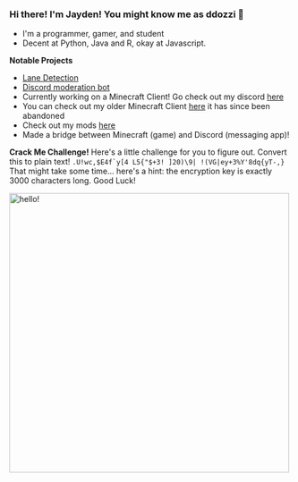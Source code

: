 ### Hi there! I'm Jayden! You might know me as ddozzi 👋

* I'm a programmer, gamer, and student 
* Decent at Python, Java and R, okay at Javascript.

**Notable Projects**
* [Lane Detection](https://github.com/ddozzi/Lane-Detection-v1.2)
* [Discord moderation bot](https://github.com/ddozzi/ban-notifier)                  
* Currently working on a Minecraft Client! Go check out my discord [here](https://discord.gg/TJfge8HC)
* You can check out my older Minecraft Client [here](https://ddozzi.github.io) it has since been abandoned
* Check out my mods [here](https://github.com/ddozzi?tab=repositories&q=mod&type=&language=java&sort=)
* Made a bridge between Minecraft (game) and Discord (messaging app)!

**Crack Me Challenge!**
Here's a little challenge for you to figure out. Convert this to plain text! ```.U!wc,$E4f`y[4 L5{"$+3! ]20)\9| !(VG|ey+3%Y'8dq{yT-,}``` That might take some time... here's a hint: the encryption key is exactly 3000 characters long. Good Luck!


<p>
  <img width="500" alt="hello!" align="left" src="https://github-readme-stats.vercel.app/api?username=DDOZZI&theme=dark">
</p>

